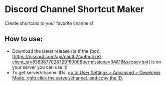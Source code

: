 # Discord Channel Shortcut Maker
Create shortcuts to your favorite channels!

## How to use:
* Download the latest release (or if the (bot)[https://discord.com/api/oauth2/authorize?client_id=838967702872916000&permissions=34816&scope=bot] is on your server you can use it)
* To get server/channel IDs, [go to User Settings > Advanced > Developer Mode, right click the server/channel, and copy the ID.](https://support.discord.com/hc/en-us/articles/206346498-Where-can-I-find-my-User-Server-Message-ID)
